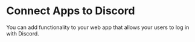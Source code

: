# Connect Apps to Discord
You can add functionality to your web app that allows your users to log in with Discord.
